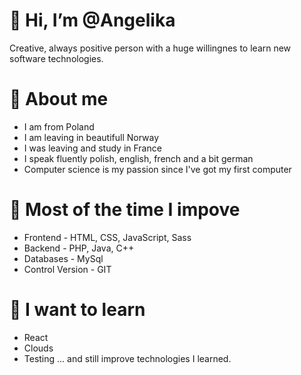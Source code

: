 # 👋 Hi, I’m @Angelika
  Creative, always positive person with a huge willingnes to learn new software technologies.  


# :woman: About me
- I am from Poland
- I am leaving in beautifull Norway
- I was leaving and study in France
- I speak fluently polish, english, french and a bit german
- Computer science is my passion since I've got my first computer


# :muscle: Most of the time I impove
 - Frontend - HTML, CSS, JavaScript, Sass
 - Backend - PHP, Java, C++
 - Databases - MySql
 - Control Version - GIT
 
 # :pray: I want to learn
 - React
 - Clouds
 - Testing
... and still improve technologies I learned.
